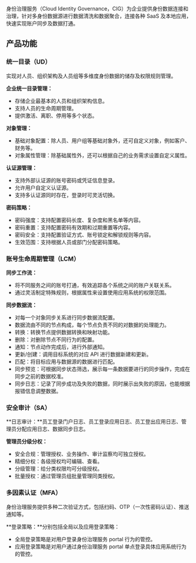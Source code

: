 身份治理服务（Cloud Identity Governance，CIG）为企业提供身份数据连接和治理，针对多身份数据源进行数据清洗和数据聚合，连接各种 SaaS 及本地应用，快速实现账户同步及数据打通。

## 产品功能

### 统一目录（UD）

实现对人员、组织架构及人员组等多维度身份数据的储存及权限规则管理。

**企业统一目录管理：**
- 存储企业最基本的人员和组织架构信息。
- 支持人员的生命周期管理。
- 提供激活、离职、停用等多个状态。

**对象管理：**
- 基础对象配置：除人员、用户组等基础对象外，还可自定义对象，例如客户、财务等。
- 对象属性管理：除基础属性外，还可以根据自己的业务需求设置自定义属性。

**认证源管理：**
- 支持外部认证源的账号密码或凭证信息登录。
- 允许用户自定义认证源。
- 支持多认证源同时存在，登录时可灵活切换。

**密码策略：**
- 密码强度：支持配置密码长度、复杂度和黑名单等内容。
- 密码重置：支持配置密码有效期和过期重置等内容。
- 密码安全：支持配置验证方式、账号锁定和解锁规则等内容。
- 生效范围：支持根据人员或部门分配密码策略。

### 账号生命周期管理（LCM）

**同步工作流：**
- 将不同服务之间的账号打通，有效追踪各个系统之间的账户关联关系。
- 通过灵活制定特殊规则，根据属性来设置使用应用系统的权限范围。

**同步数据流：**
- 对每一个对象同步关系进行同步数据流配置。
- 数据流由不同的节点构成，每个节点负责不同的对数据的处理能力。
- 转换：转换节点提供数据转换和映射功能。
- 删除：对删除节点不同行为的配置。
- 通知：节点动作完成后，进行外部通知。
- 更新/创建：调用目标系统的对应 API 进行数据新建和更新。
- 匹配：将目标应用与数据源的数据进行匹配。
- 同步预览：可根据同步状态筛选，展示每一条数据要进行的同步操作，完成在同步之前的数据校准。
- 同步日志：记录了同步成功及失败的数据，同时展示出失败的原因，也能根据报错信息调整数据。

### 安全审计（SA）

**日志审计：**员工登录门户日志、员工登录应用日志、员工登出应用日志、管理员分配应用日志、数据同步日志。

**管理员分级分权：**
- 安全合规：管理授权、业务操作、审计监察均可独立授权。
- 精细分权：各级授权均可编辑、查看。
- 分级管理：给分类权限均可分级授权。
- 批量授权：通过管理员组批量管理同类授权。

### 多因素认证（MFA）

身份治理服务提供多种二次验证方式，包括扫码、OTP（一次性密码认证）、推送通知等。

**登录策略：**分别包括全局以及应用登录策略：
- 全局登录策略是对用户登录身份治理服务 portal 行为的管控。
- 应用登录策略是对用户通过身份治理服务 portal 单点登录具体应用系统行为的管控。

